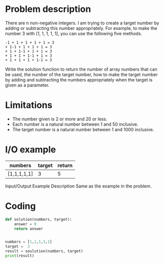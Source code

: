 # Problem description
There are n non-negative integers. I am trying to create a target number by adding or subtracting this number appropriately. For example, to make the number 3 with [1, 1, 1, 1, 1], you can use the following five methods.

~~~
-1 + 1 + 1 + 1 + 1 = 3
+ 1-1 + 1 + 1 + 1 = 3
+ 1 + 1-1 + 1 + 1 = 3
+ 1 + 1 + 1-1 + 1 = 3
+ 1 + 1 + 1 + 1-1 = 3
~~~

Write the solution function to return the number of array numbers that can be used, the number of the target number, how to make the target number by adding and subtracting the numbers appropriately when the target is given as a parameter.

# Limitations
* The number given is 2 or more and 20 or less.
* Each number is a natural number between 1 and 50 inclusive.
* The target number is a natural number between 1 and 1000 inclusive.

# I/O example
 numbers | target | return 
----     | ---    | ----
[1,1,1,1,1] | 3   | 5

Input/Output Example Description
Same as the example in the problem.

# Coding

~~~python
def solution(numbers, target):
    answer = 0
    return answer


numbers = [1,1,1,1,1]
target =  3
result = soulution(numbers, target)
print(result)
~~~~
